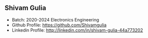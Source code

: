 ## Shivam Gulia
- Batch: 2020-2024 Electronics Engineering
- Github Profile: https://github.com/Shivamgulia
- Linkedin Profile: http://linkedin.com/in/shivam-gulia-44a773202
